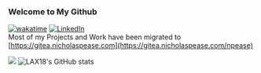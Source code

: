 ### Welcome to My Github
[![wakatime](https://wakatime.com/badge/user/804e2951-da01-4671-9353-8d0083e7932e.svg?style=for-the-badge)](https://wakatime.com/@804e2951-da01-4671-9353-8d0083e7932e)
[![LinkedIn](https://img.shields.io/badge/linkedin-%230077B5.svg?style=for-the-badge&logo=linkedin&logoColor=white)](https://www.linkedin.com/in/nicholaspease207/)<br>
Most of my Projects and Work have been migrated to [https://gitea.nicholaspease.com](https://gitea.nicholaspease.com/npease)

![](https://github-readme-stats.vercel.app/api/wakatime?username=npease18&bg_color=000000&title_color=FFFFFF&icon_color=2F855A&text_color=ffffff&custom_title=All%20Time%20Coding%20Stats&layout=compact)
![LAX18's GitHub stats](https://github-readme-stats.vercel.app/api?username=lax18&show_icons=true&theme=dark)
